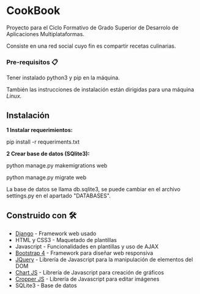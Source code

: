 # CookBook

Proyecto para el Ciclo Formativo de Grado Superior de Desarrolo de Aplicaciones Multiplataformas.

Consiste en una red social cuyo fin es compartir recetas culinarias.

### Pre-requisitos 📋
Tener instalado python3 y pip en la máquina.

También las instrucciones de instalación están dirigidas para una máquina _Linux._

## Instalación

**1 Instalar requerimientos:**

pip install -r requeriments.txt

**2 Crear base de datos (SQlite3):**

python manage.py makemigrations web

python manage.py migrate web

La base de datos se llama db.sqlite3, se puede cambiar en el archivo settings.py en el apartado "DATABASES".

## Construido con 🛠️
* [Django](https://www.djangoproject.com/) - Framework web usado
* HTML y CSS3 - Maquetado de plantillas
* Javascript - Funcionalidades en plantillas y uso de AJAX
* [Bootstrap 4](https://getbootstrap.com/) - Framework para diseñar web responsiva
* [JQuery](https://jquery.com/) - Librería de Javascript para la manipulación de elementos del DOM
* [Chart JS](https://www.chartjs.org/) - Librería de Javascript para creación de gráficos
* [Cropper JS](https://fengyuanchen.github.io/cropperjs/) - Librería de Javascript para editar imágenes
* SQLite3 - Base de datos
